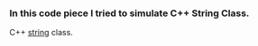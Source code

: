### In this code piece I tried to simulate C++ String Class.
C++ [string](http://www.cplusplus.com/reference/string/string/?kw=string) class.
